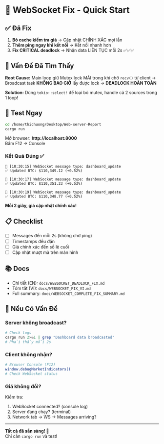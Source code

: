 # 🚀 WebSocket Fix - Quick Start

## ✅ Đã Fix

1. **Bỏ cache kiểm tra giá** → Cập nhật CHÍNH XÁC mọi lần
2. **Thêm ping ngay khi kết nối** → Kết nối nhanh hơn
3. **Fix CRITICAL deadlock** → Nhận data LIÊN TỤC mỗi 2s ✅✅✅

## 🐛 Vấn Đề Đã Tìm Thấy

**Root Cause:** Main loop giữ Mutex lock MÃI trong khi chờ `recv()` từ client
→ Broadcast task **KHÔNG BAO GIỜ** lấy được lock
→ **DEADLOCK HOÀN TOÀN**

**Solution:** Dùng `tokio::select!` để loại bỏ mutex, handle cả 2 sources trong 1 loop!

## 🧪 Test Ngay

```bash
cd /home/thichuong/Desktop/Web-server-Report
cargo run
```

Mở browser: **http://localhost:8000**  
Bấm F12 → Console

### Kết Quả Đúng ✅
```
📨 [10:30:15] WebSocket message type: dashboard_update
✅ Updated BTC: $110,349.12 (+0.52%)

📨 [10:30:17] WebSocket message type: dashboard_update
✅ Updated BTC: $110,351.23 (+0.53%)

📨 [10:30:19] WebSocket message type: dashboard_update
✅ Updated BTC: $110,348.77 (+0.52%)
```

**Mỗi 2 giây, giá cập nhật chính xác!**

## 📋 Checklist

- [ ] Messages đến mỗi 2s (không chờ ping)
- [ ] Timestamps đều đặn
- [ ] Giá chính xác đến số lẻ cuối
- [ ] Cập nhật mượt mà trên màn hình

## 📚 Docs

- Chi tiết (EN): `docs/WEBSOCKET_DEADLOCK_FIX.md`
- Tóm tắt (VI): `docs/WEBSOCKET_FIX_VI.md`
- Full summary: `docs/WEBSOCKET_COMPLETE_FIX_SUMMARY.md`

## 🐛 Nếu Có Vấn Đề

### Server không broadcast?
```bash
# Check logs
cargo run 2>&1 | grep "Dashboard data broadcasted"
# Phải thấy mỗi 2s
```

### Client không nhận?
```bash
# Browser Console (F12)
window.debugMarketIndicators()
# Check WebSocket status
```

### Giá không đổi?
Kiểm tra:
1. WebSocket connected? (console log)
2. Server đang chạy? (terminal)
3. Network tab → WS → Messages arriving?

---

**Tất cả đã sẵn sàng! 🎉**  
Chỉ cần `cargo run` và test!
